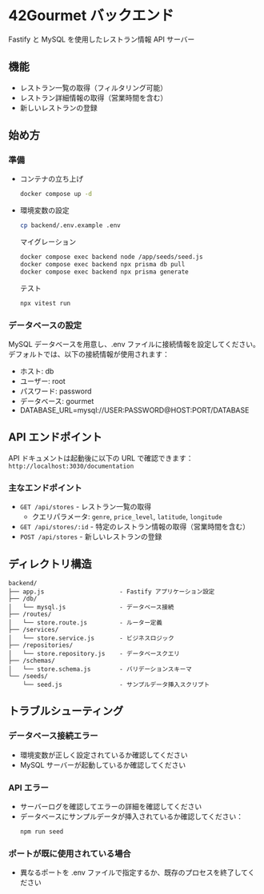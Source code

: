 # 42Gourmet バックエンド

Fastify と MySQL を使用したレストラン情報 API サーバー

## 機能

- レストラン一覧の取得（フィルタリング可能）
- レストラン詳細情報の取得（営業時間を含む）
- 新しいレストランの登録

## 始め方

### 準備

- コンテナの立ち上げ
  ```bash
  docker compose up -d
  ```

- 環境変数の設定
  ```bash
  cp backend/.env.example .env
  ```

  マイグレーション
  ```bash
  docker compose exec backend node /app/seeds/seed.js
  docker compose exec backend npx prisma db pull
  docker compose exec backend npx prisma generate
  ```

  テスト
  ```bash
  npx vitest run
  ```

### データベースの設定

MySQL データベースを用意し、.env ファイルに接続情報を設定してください。
デフォルトでは、以下の接続情報が使用されます：

- ホスト: db
- ユーザー: root
- パスワード: password
- データベース: gourmet
- DATABASE_URL=mysql://USER:PASSWORD@HOST:PORT/DATABASE

## API エンドポイント

API ドキュメントは起動後に以下の URL で確認できます：
`http://localhost:3030/documentation`

### 主なエンドポイント

- `GET /api/stores` - レストラン一覧の取得
  - クエリパラメータ: `genre`, `price_level`, `latitude`, `longitude`
- `GET /api/stores/:id` - 特定のレストラン情報の取得（営業時間を含む）
- `POST /api/stores` - 新しいレストランの登録

## ディレクトリ構造

```
backend/
├── app.js                     - Fastify アプリケーション設定
├── /db/
│   └── mysql.js               - データベース接続
├── /routes/
│   └── store.route.js         - ルーター定義
├── /services/
│   └── store.service.js       - ビジネスロジック
├── /repositories/
│   └── store.repository.js    - データベースクエリ
├── /schemas/
│   └── store.schema.js        - バリデーションスキーマ
└── /seeds/
    └── seed.js                - サンプルデータ挿入スクリプト
```

## トラブルシューティング

### データベース接続エラー

- 環境変数が正しく設定されているか確認してください
- MySQL サーバーが起動しているか確認してください

### API エラー

- サーバーログを確認してエラーの詳細を確認してください
- データベースにサンプルデータが挿入されているか確認してください：
  ```bash
  npm run seed
  ```

### ポートが既に使用されている場合

- 異なるポートを .env ファイルで指定するか、既存のプロセスを終了してください

